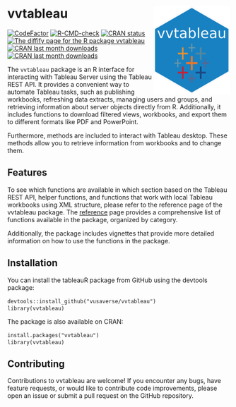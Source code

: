 # vvtableau <a href='https://github.com/vusaverse/vvtableau'><img src="man/figures/hex-vvtableau.png" style="float:right; height:200px;" height="200" align="right"/></a>

[![CodeFactor](https://www.codefactor.io/repository/github/vusaverse/vvtableau/badge)](https://www.codefactor.io/repository/github/vusaverse/vvtableau)
[![R-CMD-check](https://github.com/vusaverse/vvtableau/actions/workflows/R-CMD-check.yaml/badge.svg)](https://github.com/vusaverse/vvtableau/actions/workflows/R-CMD-check.yaml)
[![CRAN status](https://www.r-pkg.org/badges/version/vvtableau)](https://CRAN.R-project.org/package=vvtableau/)
<a href="https://diffify.com/R/vvtableau" target="_blank"><img src="https://diffify.com/diffify-badge.svg" alt="The diffify page for the R package vvtableau" style="width: 100px; max-width: 100%;"></a>
[![CRAN last month downloads](https://cranlogs.r-pkg.org/badges/last-month/vvtableau?color=green/)](https://cran.r-project.org/package=vvtableau/)
[![CRAN last month downloads](https://cranlogs.r-pkg.org/badges/grand-total/vvtableau?color=green/)](https://cran.r-project.org/package=vvtableau/)

The `vvtableau` package is an R interface for interacting with Tableau Server using the Tableau REST API. It provides a convenient way to automate Tableau tasks, such as publishing workbooks, refreshing data extracts, managing users and groups, and retrieving information about server objects directly from R. Additionally, it includes functions to download filtered views, workbooks, and export them to different formats like PDF and PowerPoint.

Furthermore, methods are included to interact with Tableau desktop. These methods allow you to retrieve information from workbooks and to change them.


## Features
To see which functions are available in which section based on the Tableau REST API, helper functions, and functions that work with local Tableau workbooks using XML structure, please refer to the reference page of the vvtableau package. The [reference](https://vusaverse.github.io/vvtableau/reference/index.html) page provides a comprehensive list of functions available in the package, organized by category.

Additionally, the package includes vignettes that provide more detailed information on how to use the functions in the package.

## Installation

You can install the tableauR package from GitHub using the devtools package:

```{r}
devtools::install_github("vusaverse/vvtableau")
library(vvtableau)
```

The package is also available on CRAN:

```{r}
install.packages("vvtableau")
library(vvtableau)
```

## Contributing

Contributions to vvtableau are welcome! If you encounter any bugs, have feature requests, or would like to contribute code improvements, please open an issue or submit a pull request on the GitHub repository.
